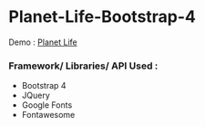 # Planet-Life-Bootstrap-4
<p> Demo : <a href="https://yashwantlodhi.com/planet-life/" target="_blank">Planet Life</a> </p>

<h3>Framework/ Libraries/ API Used :</h3>
<ul>
  <li>Bootstrap 4</li>
  <li>JQuery</li>
  <li>Google Fonts</li>
  <li>Fontawesome</li>
</ul>
